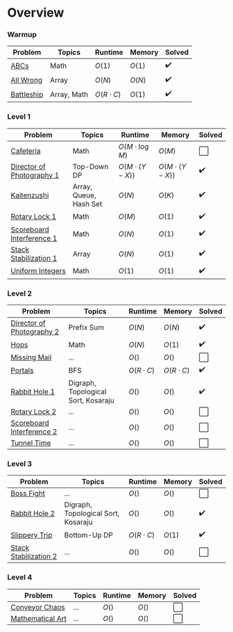 # Overview

### Warmup

| Problem                    | Topics               | Runtime                | Memory      | Solved   |
|----------------------------|----------------------|------------------------|-------------|----------|
| [ABCs](./_warmup/ABCs/readme.md) | Math | $O(1)$ | $O(1)$ | ✔️ |
| [All Wrong](./_warmup/all_wrong/readme.md) | Array | $O(N)$ | $O(N)$ | ✔️ |
| [Battleship](./_warmup/battleship/readme.md) | Array, Math | $O(R \cdot C)$ | $O(1)$ | ✔️ |

### Level 1

| Problem                    | Topics               | Runtime                | Memory      | Solved   |
|----------------------------|----------------------|------------------------|-------------|----------|
| [Cafeteria](./level_1/cafeteria/readme.md) | Math | $O(M\cdot \log M)$ | $O(M)$ | ⬜ |
| [Director of Photography 1](./level_1/director_of_photography_1/readme.md) | Top-Down DP | $O(M \cdot (Y - X))$ | $O(M \cdot (Y - X))$ |  ✔️ |
| [Kaitenzushi](./level_1/kaitenzushi/readme.md) | Array, Queue, Hash Set | $O(N)$ | $O(K)$ |  ✔️ |
| [Rotary Lock 1](./level_1/rotary_lock_1/readme.md) | Math | $O(M)$ | $O(1)$ |  ✔️ |
| [Scoreboard Interference 1](./level_1/scoreboard_interference_1/readme.md) | Math | $O(N)$ | $O(1)$ |  ✔️ |
| [Stack Stabilization 1](./level_1/stack_stabilization_1/readme.md) | Array | $O(N)$ | $O(1)$ |  ✔️ |
| [Uniform Integers](./level_1/uniform_integers/readme.md) | Math | $O(1)$ | $O(1)$ |  ✔️ |


### Level 2
| Problem                    | Topics               | Runtime                | Memory      | Solved   |
|----------------------------|----------------------|------------------------|-------------|----------|
| [Director of Photography 2](./level_2/director_of_photography_2/readme.md) | Prefix Sum | $O(N)$ | $O(N)$ | ✔️ |
| [Hops](./level_2/hops/solution.py) | Math | $O(N)$ | $O(1)$ | ✔️ |
| [Missing Mail](./level_2/missing_mail/solution.py) | ... | $O()$ | $O()$ | ⬜ |
| [Portals](./level_2/portals/solution.py) | BFS | $O(R \cdot C)$ | $O(R \cdot C)$ | ✔️ |
| [Rabbit Hole 1](./level_2/rabbit_hole_1/solution.py) | Digraph, Topological Sort, Kosaraju | $O()$ | $O()$ | ✔️ |
| [Rotary Lock 2](./level_2/rotary_lock_2/readme.md) | ... | $O()$ | $O()$ |  ⬜ |
| [Scoreboard Interference 2](./level_2/scoreboard_interference_2/solution.py) | ... | $O()$ | $O()$ |  ⬜ |
| [Tunnel Time](./level_2/tunnel_time) | ... | $O()$ | $O()$ |  ⬜ |

### Level 3
| Problem                    | Topics               | Runtime                | Memory      | Solved   |
|----------------------------|----------------------|------------------------|-------------|----------|
| [Boss Fight](./level_3/boss_fight/solution.py) | ... | $O()$ | $O()$ |  ⬜ |
| [Rabbit Hole 2](./level_3/rabbit_hole_2/solution.py) | Digraph, Topological Sort, Kosaraju | $O()$ | $O()$ | ✔️ |
| [Slippery Trip](./level_3/slippery_trip/solution.py) | Bottom-Up DP| $O(R \cdot C)$ | $O(1)$ | ✔️ |
| [Stack Stabilization 2](./level_3/stack_stabilization_2/solution.py) | ... | $O()$ | $O()$ |  ⬜ |

### Level 4
| Problem                    | Topics               | Runtime                | Memory      | Solved   |
|----------------------------|----------------------|------------------------|-------------|----------|
| [Conveyor Chaos](./level_4/boss_fight/solution.py) | ... | $O()$ | $O()$ |  ⬜ |
| [Mathematical Art](./level_4/mathematical_art/solution.py) | ... | $O()$ | $O()$ |  ⬜ |